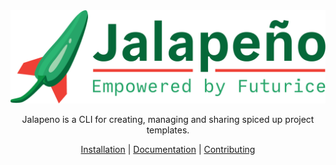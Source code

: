 <div align="center">
  <a href="https://futurice.github.io/jalapeno">
    <img src="docs/static/img/logo.png" />
  </a>

  <br>

  <p>
    Jalapeno is a CLI for creating, managing and sharing spiced up project templates.
  </p>

  <p>
    <a href="https://futurice.github.io/jalapeno/installation/">Installation</a> | <a href="https://futurice.github.io/jalapeno/usage/">Documentation</a> | <a href="https://futurice.github.io/jalapeno/usage/">Contributing</a>
  </p>
</div>
